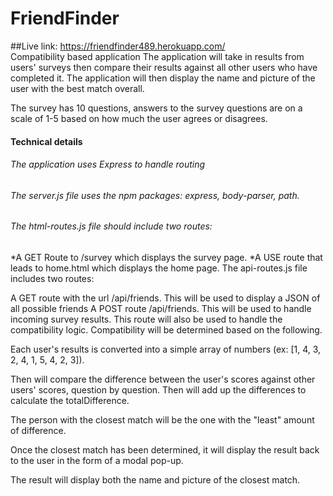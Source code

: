 # FriendFinder
##Live link: https://friendfinder489.herokuapp.com/
<br>
Compatibility based application
The application will take in results from users' surveys then compare their results against all other users who have completed it. The application will then display the name and picture of the user with the best match overall.

The survey has 10 questions, answers to the survey questions are on a scale of 1-5 based on how much the user agrees or disagrees.
<br>
<h4>Technical details<h4>
<h6>The application uses Express to handle routing</h6>

<h6>The server.js file uses the npm packages: express, body-parser, path.</h6>

<h6>The html-routes.js file should include two routes:</h6>

*A GET Route to /survey which displays the survey page.
*A USE route that leads to home.html which displays the home page.
The api-routes.js file includes two routes:

A GET route with the url /api/friends. This will be used to display a JSON of all possible friends
A POST route /api/friends. This will be used to handle incoming survey results. This route will also be used to handle the compatibility logic.
Compatibility will be determined based on the following.

Each user's results is converted into a simple array of numbers (ex: [1, 4, 3, 2, 4, 1, 5, 4, 2, 3]).

Then will compare the difference between the user's scores against other users' scores, question by question. Then will add up the differences to calculate the totalDifference.

The person with the closest match will be the one with the "least" amount of difference.

Once the closest match has been determined, it will display the result back to the user in the form of a modal pop-up.

The result will display both the name and picture of the closest match.